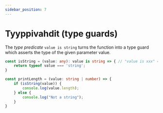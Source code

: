 ```yaml
---
sidebar_position: 7
---
```


# Tyyppivahdit (type guards)

The *type predicate* `value is string` turns the function into a type guard which asserts the type of the given parameter value.

```ts
const isString = (value: any): value is string => { // "value is xxx" = type predicate
    return typeof value === 'string';
}

const printLength = (value: string | number) => {
    if (isString(value)) {
        console.log(value.length);
    } else {
        console.log("Not a string");
    }
}
```
